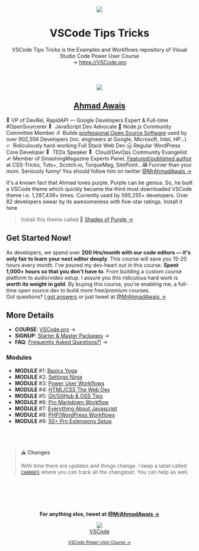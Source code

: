 <p align="center">
  <br>
  <a href="https://VSCode.pro/?utm_source=VSCode-Tips-Tricks">
    <img src=".github/VSCodepro.jpg" />
  </a>
</p>

<h1 align="center">VSCode Tips Tricks</h1>

<p align="center">VSCode Tips Tricks is the Examples and Workflows repository of Visual Studio Code Power User Course <br/>→ <a href="https://VSCode.pro?utm_source=VSCode-Tips-Tricks">https://VSCode.pro</a>

<br />
<br />
<br />
<br />

<a href="https://twitter.com/MrAhmadAwais/">
    <img src=".github/ahmadawais.jpg" />
  </a>

</p>

<h2 align="center"><a href="https://twitter.com/MrAhmadAwais/" target="_blank" rel="noopener noreferrer" class="A__Wrap-YZyot alypB">Ahmad Awais</a></h2>

<div class="Container__Wrap-eLLtEK eNcImr"><div class="Container__Inner-gbdqOw fEWtAT"><p class="Desc-khonk bUVpyB"><img src="https://abs.twimg.com/emoji/v2/72x72/1f3a9.png" alt="🎩" title="Magician" width="14" height="14" class="EImg__Img-grQVJb inCqhX">VP of DevRel, RapidAPI — Google Developers Expert & Full-time #OpenSourcerer <img src="https://abs.twimg.com/emoji/v2/72x72/1f951.png" alt="🥑" title="Developer Avocado" width="14" height="14" class="EImg__Img-grQVJb inCqhX"> JavaScript Dev Advocate 🌳 Node.js Community Committee Member <img src="https://abs.twimg.com/emoji/v2/72x72/270c.png" alt="✌️" title="Boo-yeah!" width="14" height="14" class="EImg__Img-grQVJb inCqhX"> Builds <a href="https://github.com/AhmadAwais" target="_blank" rel="noopener noreferrer" class="A__Wrap-YZyot alypB">professional Open Source Software</a> used by over 902,556 Developers (inc. engineers at Google, Microsoft, Intel, HP…) <img src="https://abs.twimg.com/emoji/v2/72x72/1f525.png" alt="🔥" title="Fire" width="14" height="14" class="EImg__Img-grQVJb inCqhX"> Ridiculously hard-working Full Stack Web Dev ⓦ Regular WordPress Core Developer <img src="https://abs.twimg.com/emoji/v2/72x72/1f4e3.png" alt="📣" title="Speaker" width="14" height="14" class="EImg__Img-grQVJb inCqhX"> TEDx Speaker <img src="https://abs.twimg.com/emoji/v2/72x72/1f64c.png" alt="🙌" title="HELLO" width="14" height="14" class="EImg__Img-grQVJb inCqhX"> Cloud/DevOps Community Evangelist <img src="https://abs.twimg.com/emoji/v2/72x72/270d.png" alt="✍️" title="Writing" width="14" height="14" class="EImg__Img-grQVJb inCqhX"> Member of SmashingMagazine Experts Panel, <a href="https://AhmadAwais.com/" target="_blank" rel="noopener noreferrer" class="A__Wrap-YZyot alypB">Featured/published author</a> at CSS-Tricks, Tuts+, Scotch.io, TorqueMag, SitePoint…<img src="https://abs.twimg.com/emoji/v2/72x72/1f602.png" alt="😂" title="Face with tears of joy" width="14" height="14" class="EImg__Img-grQVJb inCqhX"> Funnier than your mom. Seriously funny! You should follow him on twitter <a href="https://twitter.com/MrAhmadAwais/" target="_blank" rel="noopener noreferrer" class="A__Wrap-YZyot alypB">@MrAhmadAwais →</a>



<span class="Who__Sop-itixLH eyrACm">It's a known fact that Ahmad loves purple. Purple can be genius. So, he built a VSCode theme which
				quickly became the third most downloaded VSCode theme i.e. 1,287,439+ times. Currently used by 595,255+
				developers. Over 82 developers swear by its awesomeness with five-star ratings. Install it here

> Install this theme called 🦄  <a href="https://marketplace.visualstudio.com/items?itemName=ahmadawais.shades-of-purple" target="_blank" rel="noopener noreferrer" class="A__Wrap-YZyot alypB">Shades of Purple →</a></span></p></div></div>

## Get Started Now!

<p class="Desc-khonk bUVpyB">As developers, we spend over <strong>200 Hrs/month with our code editors — it's only fair to learn your next editor deeply</strong>. This course will save you 15-20 hours every month. I've poured my dev-heart out in this course. <strong>Spent 1,000+ hours so that you don't have to</strong>. From building a custom course platform to audio/video setup. I assure you this ridiculous hard work is <strong>worth its weight in gold</strong>. By buying this course, you're enabling me; a full-time open source dev to build more free/premium courses.<br>Got questions? <a href="#FAQ" class="AnchorStyle__Wrap-llaaRP fcuZGF">I got answers</a> or just tweet at <a href="https://twitter.com/MrAhmadAwais/" target="_blank" rel="noopener noreferrer" class="A__Wrap-YZyot alypB">@MrAhmadAwais →</a></p>

## More Details

- **COURSE**: [VSCode.pro](https://VSCode.pro?utm_source=VSCode-Tips-Tricks) →
- **SIGNUP**: [Starter & Master Packages](https://VSCode.pro/?utm_source=VSCode-Tips-Tricks#signup) →
- **FAQ**: [Frequently Asked Questions?!](https://VSCode.pro/?utm_source=VSCode-Tips-Tricks#FAQ) →

### Modules

- **MODULE** #1: [Basics Yoga](https://vscode.pro/?utm_source=VSCode-Tips-Tricks#module1)
- **MODULE** #2: [Settings Ninja](https://vscode.pro/?utm_source=VSCode-Tips-Tricks#module2)
- **MODULE** #3: [Power User Workflows](https://vscode.pro/?utm_source=VSCode-Tips-Tricks#module3)
- **MODULE** #4: [HTML/CSS The Web Dev](https://vscode.pro/?utm_source=VSCode-Tips-Tricks#module4)
- **MODULE** #5: [Git/GitHub & OSS Tips](https://vscode.pro/?utm_source=VSCode-Tips-Tricks#module5)
- **MODULE** #6: [Pro Markdown Workflow](https://vscode.pro/?utm_source=VSCode-Tips-Tricks#module6)
- **MODULE** #7: [Everything About Javascript](https://vscode.pro/?utm_source=VSCode-Tips-Tricks#module7)
- **MODULE** #8: [PHP/WordPress Workflows](https://vscode.pro/?utm_source=VSCode-Tips-Tricks#module8)
- **MODULE** #9: [50+ Pro Extensions Setup](https://vscode.pro/?utm_source=VSCode-Tips-Tricks#module9)

<br />
<br />

>#### ⚠️ Changes
>
>With time there are updates and things change. I keep a label called [`CHANGES`](https://github.com/ahmadawais/VSCode-Tips-Tricks/issues?utf8=%E2%9C%93&q=is%3Aissue+sort%3Aupdated-desc+label%3ACHANGES+) where you can track all the changeset. You can help as well.

<br />
<br />
<br />
<br />
<p align="center">
<strong>For anything else, tweet at <a href="https://twitter.com/MrAhmadAwais/" target="_blank" rel="noopener noreferrer" class="A__Wrap-YZyot alypB">@MrAhmadAwais →</a></strong>
</p>

<div align="center">
  <a href="https://VSCode.pro/?utm_source=VSCode-Tips-Tricks" target="_blank">
  <img src="https://raw.githubusercontent.com/ahmadawais/shades-of-purple-vscode/master/images/vscodeproPlay.jpg" /><br>VSCode</a>

  _<small><a href="https://VSCode.pro/?utm_source=VSCode-Tips-Tricks" target="_blank">VSCode Power User Course →</a></small>_
</div>
